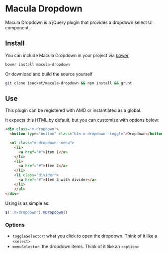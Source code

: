 # Macula Dropdown

Macula Dropdown is a jQuery plugin that provides a dropdown select UI component.

## Install

You can include Macula Dropdown in your project via [bower](http://bower.io/)

```bash
bower install macula-dropdown
```

Or download and build the source yourself

```bash
git clone isocket/macula-dropdown && npm install && grunt
```

## Use

This plugin can be registered with AMD or instantiated as a global.


It expects this HTML by default, but you can customize with options below:

```html
<div class="m-dropdown">
  <button type="button" class="btn m-dropdown--toggle">Dropdown</button>

  <ul class="m-dropdown--menu">
    <li>
      <a href="#">Item 1</a>
    </li>
    <li>
      <a href="#">Item 2</a>
    </li>
    <li class="divider">
      <a href="#">Item 3 with divider</a>
    </li>
    </ul>
</div>
```

Using is as simple as:

```javascript
$('.m-dropdown').mDropdown()
```

### Options

- `toggleSelector`: what you click to open the dropdown. Think of it like a `<select>`
- `menuSelector`: the dropdown items. Think of it like an `<option>`
